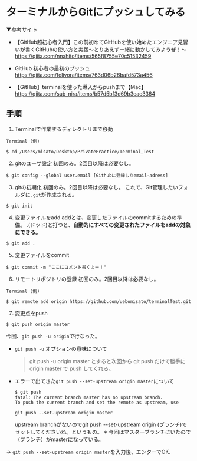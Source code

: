 # ターミナルからGitにプッシュしてみる

▼参考サイト

- 【GitHub超初心者入門】この前初めてGitHubを使い始めたエンジニア見習いが書くGitHubの使い方と実践～とりあえず一緒に動かしてみようぜ！～
    https://qiita.com/nnahito/items/565f8755e70c51532459

- GitHub 初心者の最初のプッシュ
    https://qiita.com/folivora/items/763d06b26bafd573a456

- 【GitHub】terminalを使った導入からpushまで【Mac】
    https://qiita.com/sub_nira/items/b57d5bf3d69b3cac3364

## 手順

1. Terminalで作業するディレクトリまで移動

```
Terminal (例)

$ cd /Users/misato/Desktop/PrivatePractice/Terminal_Test
```

2. gitのユーザ設定
初回のみ。2回目以降は必要なし。

```
$ git config --global user.email [Githubに登録したemail-adress]
```

3. gitの初期化
初回のみ。2回目以降は必要なし。
これで、Git管理したいフォルダに``.git``が作成される。

```
$ git init
```

4. 変更ファイルをadd
addとは、変更したファイルのcommitするための準備。
.(ドッド)と打つと、**自動的にすべての変更されたファイルをaddの対象にできる。**

```
$ git add .
```

5. 変更ファイルをcommit

```
$ git commit -m "ここにコメント書くよー！"
```

6. リモートリポジトリの登録
初回のみ。2回目以降は必要なし。

```
Terminal (例)

$ git remote add origin https://github.com/uebomisato/terminalTest.git
```

7. 変更点をpush

```
$ git push origin master
```

今回、``git push -u origin``で行なった。

- `git push -u` オプションの意味について
    > git push -u origin master とすると次回から git push だけで勝手に origin master で push してくれる。

- エラーで出てきた``git push --set-upstream origin master``について
    ```
    $ git push
    fatal: The current branch master has no upstream branch.
    To push the current branch and set the remote as upstream, use

    git push --set-upstream origin master
    ```
    upstream branchがないのでgit push --set-upstream origin (ブランチ)でセットしてくださいね。というもの。
※ 今回はマスターブランチにいたので（ブランチ）がmasterになっている。

-> ``git push --set-upstream origin master``を入力後、エンターでOK.